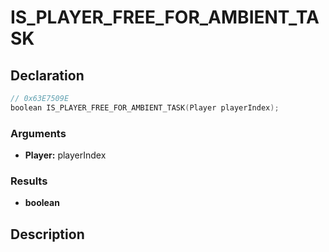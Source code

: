 # IS_PLAYER_FREE_FOR_AMBIENT_TASK

## Declaration
```cpp
// 0x63E7509E
boolean IS_PLAYER_FREE_FOR_AMBIENT_TASK(Player playerIndex);
```

### Arguments
- **Player:** playerIndex

### Results
- **boolean**

## Description

